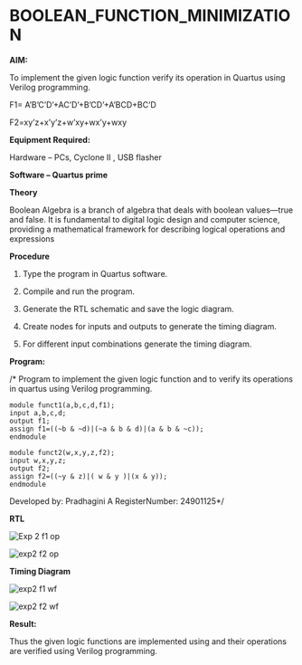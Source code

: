 # BOOLEAN_FUNCTION_MINIMIZATION

**AIM:**

To implement the given logic function verify its operation in Quartus using Verilog programming.

F1= A’B’C’D’+AC’D’+B’CD’+A’BCD+BC’D 

F2=xy’z+x’y’z+w’xy+wx’y+wxy

**Equipment Required:**

Hardware – PCs, Cyclone II , USB flasher

**Software – Quartus prime**

**Theory**

Boolean Algebra is a branch of algebra that deals with boolean values—true and false. It is fundamental to digital logic design and computer science, providing a mathematical framework for describing logical operations and expressions

**Procedure**

1.	Type the program in Quartus software.

2.	Compile and run the program.

3.	Generate the RTL schematic and save the logic diagram.

4.	Create nodes for inputs and outputs to generate the timing diagram.

5.	For different input combinations generate the timing diagram.


**Program:**

/* Program to implement the given logic function and to verify its operations in quartus using Verilog programming. 

```
module funct1(a,b,c,d,f1);
input a,b,c,d;
output f1;
assign f1=((~b & ~d)|(~a & b & d)|(a & b & ~c));
endmodule
```
```
module funct2(w,x,y,z,f2);
input w,x,y,z;
output f2;
assign f2=((~y & z)|( w & y )|(x & y));
endmodule
```

Developed by: Pradhagini A RegisterNumber: 24901125*/

**RTL**

![Exp 2 f1 op](https://github.com/user-attachments/assets/d6468b25-179c-46ba-8c06-69ba1c8d6739)

![exp2 f2 op](https://github.com/user-attachments/assets/dd9253a5-7c09-46d5-8727-f4d336128a7a)

**Timing Diagram**

![exp2 f1 wf](https://github.com/user-attachments/assets/cd74b453-df24-44c8-9d82-d44df40e6fad)

![exp2 f2 wf](https://github.com/user-attachments/assets/9970995c-de0b-4943-b3e1-762413061f57)

**Result:**

Thus the given logic functions are implemented using and their operations are verified using Verilog programming.

